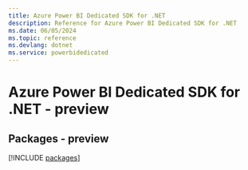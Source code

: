 ```yaml
---
title: Azure Power BI Dedicated SDK for .NET
description: Reference for Azure Power BI Dedicated SDK for .NET
ms.date: 06/05/2024
ms.topic: reference
ms.devlang: dotnet
ms.service: powerbidedicated
---
```

# Azure Power BI Dedicated SDK for .NET - preview
## Packages - preview
[!INCLUDE [packages](power-bi-dedicated-index.md)]